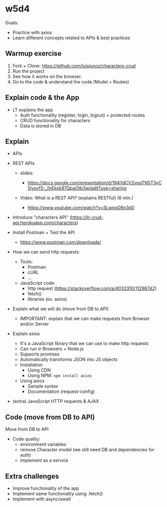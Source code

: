 

# w5d4

<!--


UPDATE2:
Consider this option:
- LT to introduce basic axios concepts (how to make a get request, post...)
- Split in groups, each group with one TA.
- Each group would be solving the lab, collaborating together.



UPDATE: even more simple than the exercise below,
- show how we can use axios to send http requests, for example, on stackblitz (GET, POST, PUT)
- Leave the exercise below as a lab that students can do




On feb22 we did the following (went quite well):
- we started from an existing project with CRUD and Mongoose
- the initial code is in this repo: https://github.com/luisjunco/characters-crud
- Students & LT can fork this repo.
- The main goal of this codealong would be to move from DB to an API
  (we would use the API to read and store info)
- Explain students that this is just one excuse to practice axios.

- Final result (fork): https://github.com/Ironmaidens-Ironhack-Jan-2022/characters-crud
- See readme for main goals: https://github.com/Ironmaidens-Ironhack-Jan-2022/characters-crud/blob/main/README.md




@Luis / @to-do:

- fix bug edit character (field names in form "character-edit.hbs")
- display nav menu in all pages

- cookie maxAge (session.config.js)
  - maxAge: 1000 * 60 * 60 // 1 hour

- improve ux (ex. links to edit + delete in same view)

- improve css

- protected routes? (do not protect Read functionality)

-->


Goals:
- Practice with axios
- Learn different concepts related to APIs & best practices


## Warmup exercise

1. Fork + Clone: https://github.com/luisjunco/characters-crud
2. Run the project 
3. See how it works on the browser.
4. Go to the code & understand the code (Model + Routes)


<!-- 

Step 2, they'll need to:
- npm install
- add .env file
  - SESS_SECRET = 'unicorns are cool'

-->

## Explain code & the App
- LT explains the app 
  - Auth functionality (register, login, logout) + protected routes
  - CRUD functionality for characters
  - Data is stored in DB


## Explain 

- APIs

- REST APIs

  - slides: 
    - https://docs.google.com/presentation/d/194i1dCV2vpqTN5T3yC5lysvfS-_fnEkok97QpaOtb3w/edit?usp=sharing


  - Video: What is a REST API? (explains RESTful) (6 min.)
    - https://www.youtube.com/watch?v=SLwpqD8n3d0



- Introduce "characters API" 
  (https://ih-crud-api.herokuapp.com/characters)



- Install Postman + Test the API
  - https://www.postman.com/downloads/


- How we can send http requests:
  - Tools:
    - Postman
    - cURL
    - ...
  - JavaScript code:
    - http request (https://stackoverflow.com/a/4033310/11298742)
    - fetch()
    - libraries (ex. axios)


- Explain what we will do (move from DB to API)
  - IMPORTANT: explain that we can make requests from Browser and/or Server


- Explain axios

  - It's a JavaScript library that we can use to make http requests
  - Can run in Browsers + Node.js
  - Supports promises
  - Automatically transforms JSON into JS objects
  - Installation
    - Using CDN
    - Using NPM: `npm install axios`
  - Using axios
    - Sample syntax
    - Documentation (request-config)


- (extra) JavaScript HTTP requests & AJAX


## Code (move from DB to API)

Move from DB to API


- Code quality:
  - environment variables
  - remove Character model (we still need DB and dependencies for auth)
  - implement as a service


## Extra challenges
- Improve functionality of the app
- Implement same functionality using .fetch()
- Implement with async/await

